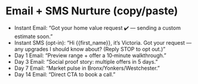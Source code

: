 # Email + SMS Nurture (copy/paste)

- Instant Email: “Got your home value request ✔️ — sending a custom estimate soon.”
- Instant SMS (opt-in): “Hi {{first_name}}, it’s Victoria. Got your request — any upgrades I should know about? (Reply STOP to opt out.)”
- Day 1 Email: “Preview range + offer a 10‑minute walkthrough.”
- Day 3 Email: “Social proof story: multiple offers in 5 days.”
- Day 7 Email: “Market pulse in Bronx/Yonkers/Westchester.”
- Day 14 Email: “Direct CTA to book a call.”
